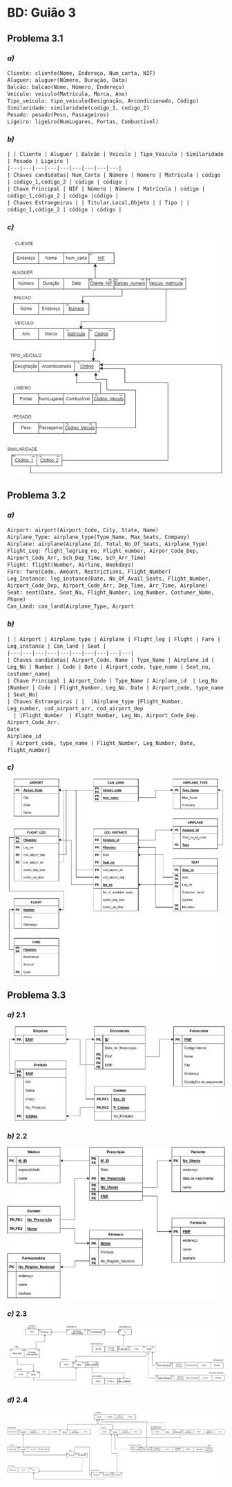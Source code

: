 # BD: Guião 3


## ​Problema 3.1
 
### *a)*

```
Cliente: cliente(Nome, Endereço, Num_carta, NIF)
Aluguer: aluguer(Número, Duração, Data)
Balcão: balcao(Nome, Número, Endereço)
Veículo: veiculo(Matrícula, Marca, Ano)
Tipo_veículo: tipo_veiculo(Designação, Arcondicionado, Código)
Similaridade: similaridade(codigo_1, codigo_2)
Pesado: pesado(Peso, Passageiros)
Ligeiro: ligeiro(NumLugares, Portas, Combustivel)

```


### *b)* 

```
| | Cliente | Aluguer | Balcão | Veículo | Tipo_Veiculo | Similaridade | Pesado | Ligeiro |
|---|---|---|---|---|---|---|---|---|
| Chaves candidatas| Num_Carta | Número | Número | Matrícula | código | código_1,código_2 | código | código |
| Chave Principal | NIF | Número | Número | Matrícula | código | código_1,código_2 | código |código |
| Chaves Estrangeiras | | Titular,Local,Objeto | | Tipo | | código_1,código_2 | código | código |

```


### *c)* 

![ex_3_1c!](ex_3_1c.png "AnImage")


## ​Problema 3.2

### *a)*

```
Airport: airport(Airport_Code, City, State, Name)
Airplane_Type: airplane_type(Type_Name, Max_Seats, Company)
Airplane: airplane(Airplane_Id, Total_No_Of_Seats, Airplane_Type)
Flight_Leg: flight_leg(Leg_no, Flight_number, Airpor_Code_Dep, Airport_Code_Arr, Sch_Dep_Time, Sch_Arr_Time)
Flight: flight(Number, Airline, Weekdays)
Fare: fare(Code, Amount, Restrictions, Flight_Number)
Leg_Instance: leg_instance(Date, No_Of_Avail_Seats, Flight_Number, Airport_Code_Dep, Airport_Code_Arr, Dep_Time, Arr_Time, Airplane)
Seat: seat(Date, Seat_No, Flight_Number, Leg_Number, Costumer_Name, Phone)
Can_Land: can_land(Airplane_Type, Airport
```


### *b)* 

```
| | Airport | Airplane_type | Airplane | Flight_leg | Flight | Fare | Leg_instance | Can_land | Seat |
|---|---|---|---|---|---|---|---|---|---|
| Chaves candidatas| Airport_Code, Name | Type_Name | Airplane_id | Leg_No | Number | Code | Date | Airport_code, type_name | Seat_no, costumer_name|
| Chave Principal | Airport_Code | Type_Name | Airplane_id  | Leg_No |Number | Code | Flight_Number, Leg_No, Date | Airport_code, type_name | Seat_No|
| Chaves Estrangeiras | |  |Airplane_type |Flight_Number,
Leg_number, cod_airport_arr, cod_airport_dep
  | |Flight_Number  | Flight_Number, Leg_No, Airport_Code_Dep. Airport_Code_Arr.
Date
Airplane_id
 | Airport_code, type_name | Flight_Number, Leg_Number, Date, flight_number|
```


### *c)* 

![ex_3_2c!](ex_3_2c.png "AnImage")


## ​Problema 3.3


### *a)* 2.1

![ex_3_3_a!](ex_3_3a.png "AnImage")

### *b)* 2.2

![ex_3_3_b!](ex_3_3b.png "AnImage")

### *c)* 2.3

![ex_3_3_c!](ex_3_3c.png "AnImage")

### *d)* 2.4

![ex_3_3_d!](ex_3_3d.png "AnImage")
